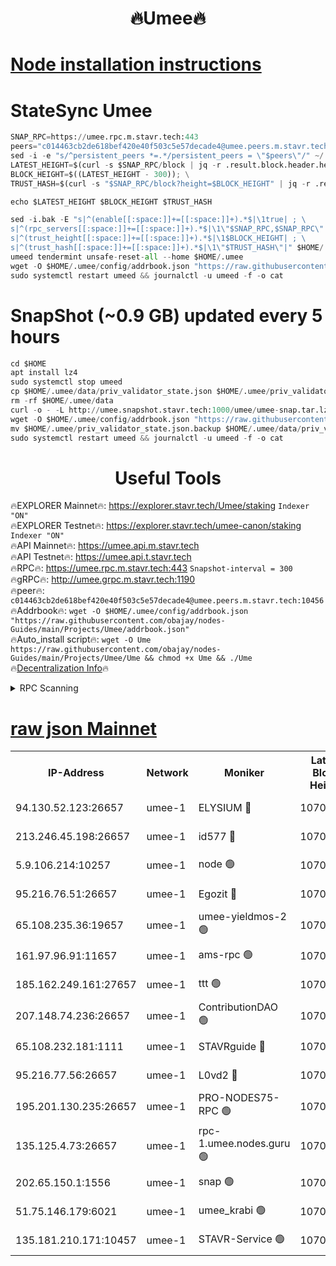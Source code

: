 <h1 align="center"> 🔥Umee🔥</h1>


[Node installation instructions](https://github.com/obajay/nodes-Guides/tree/main/Projects/Umee)
=
# StateSync Umee
```python
SNAP_RPC=https://umee.rpc.m.stavr.tech:443
peers="c014463cb2de618bef420e40f503c5e57decade4@umee.peers.m.stavr.tech:10456"
sed -i -e "s/^persistent_peers *=.*/persistent_peers = \"$peers\"/" ~/.umee/config/config.toml
LATEST_HEIGHT=$(curl -s $SNAP_RPC/block | jq -r .result.block.header.height); \
BLOCK_HEIGHT=$((LATEST_HEIGHT - 300)); \
TRUST_HASH=$(curl -s "$SNAP_RPC/block?height=$BLOCK_HEIGHT" | jq -r .result.block_id.hash)

echo $LATEST_HEIGHT $BLOCK_HEIGHT $TRUST_HASH

sed -i.bak -E "s|^(enable[[:space:]]+=[[:space:]]+).*$|\1true| ; \
s|^(rpc_servers[[:space:]]+=[[:space:]]+).*$|\1\"$SNAP_RPC,$SNAP_RPC\"| ; \
s|^(trust_height[[:space:]]+=[[:space:]]+).*$|\1$BLOCK_HEIGHT| ; \
s|^(trust_hash[[:space:]]+=[[:space:]]+).*$|\1\"$TRUST_HASH\"|" $HOME/.umee/config/config.toml
umeed tendermint unsafe-reset-all --home $HOME/.umee
wget -O $HOME/.umee/config/addrbook.json "https://raw.githubusercontent.com/obajay/nodes-Guides/main/Projects/Umee/addrbook.json"
sudo systemctl restart umeed && journalctl -u umeed -f -o cat
```
# SnapShot (~0.9 GB) updated every 5 hours
```python
cd $HOME
apt install lz4
sudo systemctl stop umeed
cp $HOME/.umee/data/priv_validator_state.json $HOME/.umee/priv_validator_state.json.backup
rm -rf $HOME/.umee/data
curl -o - -L http://umee.snapshot.stavr.tech:1000/umee/umee-snap.tar.lz4 | lz4 -c -d - | tar -x -C $HOME/.umee --strip-components 2
wget -O $HOME/.umee/config/addrbook.json "https://raw.githubusercontent.com/obajay/nodes-Guides/main/Projects/Umee/addrbook.json"
mv $HOME/.umee/priv_validator_state.json.backup $HOME/.umee/data/priv_validator_state.json
sudo systemctl restart umeed && journalctl -u umeed -f -o cat
```
 <h1 align="center"> Useful Tools</h1>

🔥EXPLORER Mainnet🔥:      https://explorer.stavr.tech/Umee/staking             `Indexer "ON"` \
🔥EXPLORER Testnet🔥:        https://explorer.stavr.tech/umee-canon/staking      `Indexer "ON"` \
🔥API Mainnet🔥:                   https://umee.api.m.stavr.tech \
🔥API Testnet🔥:                     https://umee.api.t.stavr.tech \
🔥RPC🔥:                           https://umee.rpc.m.stavr.tech:443                     `Snapshot-interval = 300` \
🔥gRPC🔥:                              http://umee.grpc.m.stavr.tech:1190 \
🔥peer🔥:                     `c014463cb2de618bef420e40f503c5e57decade4@umee.peers.m.stavr.tech:10456` \
🔥Addrbook🔥:    ```wget -O $HOME/.umee/config/addrbook.json "https://raw.githubusercontent.com/obajay/nodes-Guides/main/Projects/Umee/addrbook.json"``` \
🔥Auto_install script🔥: ```wget -O Ume https://raw.githubusercontent.com/obajay/nodes-Guides/main/Projects/Umee/Ume && chmod +x Ume && ./Ume``` \
🔥[Decentralization Info](https://github.com/obajay/StateSync-snapshots/tree/main/Projects/Umee/Decentralization)🔥

<details>
<summary>RPC Scanning</summary>

<h2 align="center"> We scan nodes in real time every 4 hours. And we provide the final result of RPC endpoints.
We cannot influence the operation of these nodes in any way. </h2>


```python
If Voting Power is higher than 0 --> then the Node is a validator of the network and may be subject to attack and be a potential threat to the chain.
```
```python
We marked such validators with a red symbol
```

</details>

[raw json Mainnet](https://rpc-check.umeem.stavr.tech/umeem/rpc-umeem-result.json)
=



<table><tr><th>IP-Address</th><th>Network</th><th>Moniker</th><th>Latest Block Height</th><th>Earliest Block Height</th><th>Catching Up</th><th>Tx Index</th><th>Voting Power</th><th>Scan Time</th></tr><tr><td>94.130.52.123:26657</td><td>umee-1</td><td>ELYSIUM 🔴</td><td>10703428</td><td>3216011</td><td>False</td><td>on</td><td>23139834</td><td>2024-02-22T06:14:35.128776494UTC</td></tr><tr><td>213.246.45.198:26657</td><td>umee-1</td><td>id577 🔴</td><td>10703416</td><td>7100001</td><td>False</td><td>on</td><td>35115909</td><td>2024-02-22T06:13:22.583270502UTC</td></tr><tr><td>5.9.106.214:10257</td><td>umee-1</td><td>node 🟢</td><td>10703424</td><td>7942001</td><td>False</td><td>on</td><td>0</td><td>2024-02-22T06:14:11.700723623UTC</td></tr><tr><td>95.216.76.51:26657</td><td>umee-1</td><td>Egozit 🔴</td><td>10703428</td><td>8262001</td><td>False</td><td>off</td><td>38436456</td><td>2024-02-22T06:14:34.825283339UTC</td></tr><tr><td>65.108.235.36:19657</td><td>umee-1</td><td>umee-yieldmos-2 🟢</td><td>10703410</td><td>9575548</td><td>False</td><td>on</td><td>0</td><td>2024-02-22T06:12:47.334594546UTC</td></tr><tr><td>161.97.96.91:11657</td><td>umee-1</td><td>ams-rpc 🟢</td><td>10703432</td><td>10352001</td><td>False</td><td>on</td><td>0</td><td>2024-02-22T06:14:55.935216499UTC</td></tr><tr><td>185.162.249.161:27657</td><td>umee-1</td><td>ttt 🟢</td><td>10703423</td><td>10381617</td><td>False</td><td>on</td><td>0</td><td>2024-02-22T06:14:01.909534990UTC</td></tr><tr><td>207.148.74.236:26657</td><td>umee-1</td><td>ContributionDAO 🟢</td><td>10703430</td><td>10484838</td><td>False</td><td>off</td><td>0</td><td>2024-02-22T06:14:42.608859381UTC</td></tr><tr><td>65.108.232.181:1111</td><td>umee-1</td><td>STAVRguide 🔴</td><td>10703410</td><td>10560001</td><td>False</td><td>on</td><td>357732</td><td>2024-02-22T06:12:44.916231188UTC</td></tr><tr><td>95.216.77.56:26657</td><td>umee-1</td><td>L0vd2 🔴</td><td>10703432</td><td>10603432</td><td>False</td><td>off</td><td>38393436</td><td>2024-02-22T06:14:55.650197090UTC</td></tr><tr><td>195.201.130.235:26657</td><td>umee-1</td><td>PRO-NODES75-RPC 🟢</td><td>10703424</td><td>10676285</td><td>False</td><td>on</td><td>0</td><td>2024-02-22T06:14:08.350797775UTC</td></tr><tr><td>135.125.4.73:26657</td><td>umee-1</td><td>rpc-1.umee.nodes.guru 🟢</td><td>10703428</td><td>10691018</td><td>False</td><td>on</td><td>0</td><td>2024-02-22T06:14:35.397943256UTC</td></tr><tr><td>202.65.150.1:1556</td><td>umee-1</td><td>snap 🟢</td><td>10703424</td><td>10693058</td><td>False</td><td>on</td><td>0</td><td>2024-02-22T06:14:09.313167624UTC</td></tr><tr><td>51.75.146.179:6021</td><td>umee-1</td><td>umee_krabi 🟢</td><td>10703427</td><td>10700217</td><td>False</td><td>on</td><td>0</td><td>2024-02-22T06:14:28.308667580UTC</td></tr><tr><td>135.181.210.171:10457</td><td>umee-1</td><td>STAVR-Service 🟢</td><td>10703430</td><td>10703001</td><td>False</td><td>on</td><td>0</td><td>2024-02-22T06:14:42.996303035UTC</td></tr></table>
